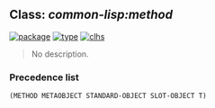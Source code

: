 ## Class: ***common-lisp:method***
[![package](https://img.shields.io/badge/Package-COMMON--LISP-5f9ea0.svg?style=social&colorA=999999)](../) [![type](https://img.shields.io/badge/Type-Class-5f9ea0.svg?style=social&colorA=999999)](../#class) [![clhs](https://img.shields.io/badge/CLHS-METHOD-5f9ea0.svg?style=social&colorA=999999)](http://www.lispworks.com/documentation/HyperSpec/Body/t_method.htm) 

> No description.

### Precedence list
```
(METHOD METAOBJECT STANDARD-OBJECT SLOT-OBJECT T)
```
